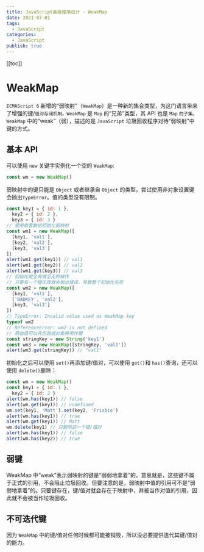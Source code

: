 ```yaml
---
title: JavaScript高级程序设计 - WeakMap
date: 2021-07-01
tags:
  - JavaScript
categories:
  - JavaScript
publish: true
---
```


[[toc]]

# WeakMap

`ECMAScript 6` 新增的“弱映射”（`WeakMap`）是一种新的集合类型，为这门语言带来了增强的键/`值对存储机制。WeakMap` 是 `Map` 的“兄弟”类型，其 API 也是 `Map` `的子集。WeakMap` 中的“weak”（弱），描述的是 `JavaScript` 垃圾回收程序对待“弱映射”中键的方式。

## 基本 API

可以使用 `new` 关键字实例化一个空的 `WeakMap`:

```js
const wm = new WeakMap()
```

弱映射中的键只能是 `Object` 或者继承自 `Object` 的类型，尝试使用非对象设置键会抛出`TypeError`。值的类型没有限制。

```js
const key1 = { id: 1 },
  key2 = { id: 2 },
  key3 = { id: 3 }
// 使用嵌套数组初始化弱映射
const wm1 = new WeakMap([
  [key1, 'val1'],
  [key2, 'val2'],
  [key3, 'val3']
])
alert(wm1.get(key1)) // val1
alert(wm1.get(key2)) // val2
alert(wm1.get(key3)) // val3
// 初始化是全有或全无的操作
// 只要有一个键无效就会抛出错误，导致整个初始化失败
const wm2 = new WeakMap([
  [key1, 'val1'],
  ['BADKEY', 'val2'],
  [key3, 'val3']
])
// TypeError: Invalid value used as WeakMap key
typeof wm2
// ReferenceError: wm2 is not defined
// 原始值可以先包装成对象再用作键
const stringKey = new String('key1')
const wm3 = new WeakMap([stringKey, 'val1'])
alert(wm3.get(stringKey)) // "val1"
```

初始化之后可以使用 `set()`再添加键/值对，可以使用 `get()`和 `has()`查询，还可以使用 `delete()`删除：

```js
const wm = new WeakMap()
const key1 = { id: 1 },
  key2 = { id: 2 }
alert(wm.has(key1)) // false
alert(wm.get(key1)) // undefined
wm.set(key1, 'Matt').set(key2, 'Frisbie')
alert(wm.has(key1)) // true
alert(wm.get(key1)) // Matt
wm.delete(key1) // 只删除这一个键/值对
alert(wm.has(key1)) // false
alert(wm.has(key2)) // true
```

## 弱键

WeakMap 中“weak”表示弱映射的键是“弱弱地拿着”的。意思就是，这些键不属于正式的引用，不会阻止垃圾回收。但要注意的是，弱映射中值的引用可不是“弱弱地拿着”的。只要键存在，键/值对就会存在于映射中，并被当作对值的引用，因此就不会被当作垃圾回收。

## 不可迭代键

因为 `WeakMap` 中的键/值对任何时候都可能被销毁，所以没必要提供迭代其键/值对的能力。
